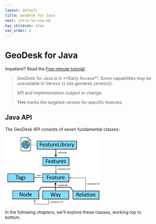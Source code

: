 ```yaml
---
layout: default
title: GeoDesk for Java
next: intro-to-osm.md
has_children: true
nav_order: 4
---
```

# GeoDesk for Java

Impatient? Read the [Five-minute tutorial](tutorial).

<blockquote class="note" markdown="1">
GeoDesk for Java is in **Early Access**. Some capabilities may be unavailable in Version {{ site.geodesk_version}}.

API and implementation subject to change.

~~This~~ marks the targeted version for specific features.
</blockquote>

## Java API

The GeoDesk API consists of seven fundamental classes:

<img class="figure" src="/img/classes.png" width=320>

In the following chapters, we'll explore these classes, working top to bottom.



